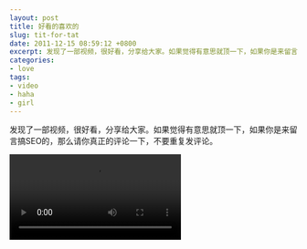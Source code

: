 ```yaml
---
layout: post
title: 好看的喜欢的
slug: tit-for-tat
date: 2011-12-15 08:59:12 +0800
excerpt: 发现了一部视频，很好看，分享给大家。如果觉得有意思就顶一下，如果你是来留言搞SEO的，那么请你真正的评论一下，不要重复发评论。
categories:
- love
tags:
- video
- haha
- girl
---
```


发现了一部视频，很好看，分享给大家。如果觉得有意思就顶一下，如果你是来留言搞SEO的，那么请你真正的评论一下，不要重复发评论。

<video controls="controls">
	<source src="{{ site.path.uploads }}2011/12/15/tit-for-tat/Tit-for-Tat.webm" type="video/webm" />
	<source src="{{ site.path.uploads }}2011/12/15/tit-for-tat/Tit-for-Tat.mp4" type="video/mp4" />
	Your browser does not support the video tag.
</video>
